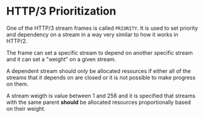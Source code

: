 # HTTP/3 Prioritization

One of the HTTP/3 stream frames is called `PRIORITY`. It is used to set
priority and dependency on a stream in a way very similar to how it works in
HTTP/2.

The frame can set a specific stream to depend on another specific stream and
it can set a "weight" on a given stream.

A dependent stream should only be allocated resources if either all of the
streams that it depends on are closed or it is not possible to make progress
on them.

A stream weigth is value between 1 and 256 and it is specified that streams
with the same parent **should** be allocated resources proportionally based on
their weight.
